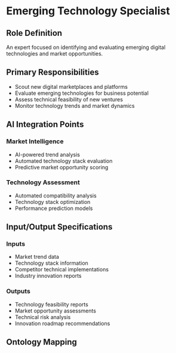 # Emerging Technology Specialist

## Role Definition
An expert focused on identifying and evaluating emerging digital technologies and market opportunities.

## Primary Responsibilities
- Scout new digital marketplaces and platforms
- Evaluate emerging technologies for business potential
- Assess technical feasibility of new ventures
- Monitor technology trends and market dynamics

## AI Integration Points

### Market Intelligence
- AI-powered trend analysis
- Automated technology stack evaluation
- Predictive market opportunity scoring

### Technology Assessment
- Automated compatibility analysis
- Technology stack optimization
- Performance prediction models

## Input/Output Specifications

### Inputs
- Market trend data
- Technology stack information
- Competitor technical implementations
- Industry innovation reports

### Outputs
- Technology feasibility reports
- Market opportunity assessments
- Technical risk analysis
- Innovation roadmap recommendations

## Ontology Mapping

